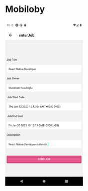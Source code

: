# Mobiloby
<img src="https://github.com/muratcanyusufoglu/Mobiloby/blob/main/src/pages/assets/images/Screenshot_1673853155.png" alt="drawing" style="width:250px;"/>
